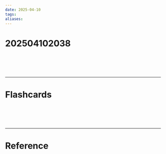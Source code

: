 ```yaml
---
date: 2025-04-10
tags: 
aliases:
---
```

# 202504102038


# ‌
---
# Flashcards


# ‌
---
# Reference

